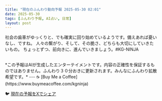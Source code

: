 ```yaml
---
title: "現在のふんわり動向予報 2025-05-30 02:01"
date: 2025-05-30
tags: [ふんわり予報, AI占い, 日常]
layout: post
---
```


社会の歯車がゆっくりと、でも確実に回り始めているようです。備えあれば憂いなし、ですね。  人々の繋がり、そして、その脆さ、どちらも大切にしていきたいもの。  ちょっとずつ、前向きに、進んでいきましょう。#KG-NINJA

<br>
*この予報はAIが生成したエンターテイメントです。内容の正確性を保証するものではありません。ふんわり３０分おきに更新されます。みんなにふんわり拡散希望です。*
---
☕️ [Buy Me a Coffee](https://www.buymeacoffee.com/kgninja)

🐦 [現在の予報をXでシェア](https://twitter.com/intent/tweet?text=%E7%8F%BE%E5%9C%A8%E3%81%AE%E3%81%B5%E3%82%93%E3%82%8F%E3%82%8A%E4%BA%88%E5%A0%B1%3A%20%E3%80%8C%E7%A4%BE%E4%BC%9A%E3%81%AE%E6%AD%AF%E8%BB%8A%E3%81%8C%E3%82%86%E3%81%A3%E3%81%8F%E3%82%8A%E3%81%A8%E3%80%81%E3%81%A7%E3%82%82%E7%A2%BA%E5%AE%9F%E3%81%AB%E5%9B%9E%E3%82%8A%E5%A7%8B%E3%82%81%E3%81%A6%E3%81%84%E3%82%8B%E3%82%88%E3%81%86%E3%81%A7%E3%81%99%E3%80%82%E3%80%8D%E7%B6%9A%E3%81%8D%E3%81%AF%E3%83%96%E3%83%AD%E3%82%B0%E3%81%A7%EF%BC%81%20%F0%9F%91%87&url=https%3A%2F%2Fkg-ninja.github.io%2FFunwariyoso%2F2025%2F05%2F30%2Ffunwari-forecast.html)
